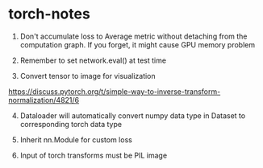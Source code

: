 # torch-notes

1. Don't accumulate loss to Average metric without detaching from the computation graph. If you forget, it might cause GPU memory problem


2. Remember to set network.eval() at test time


3. Convert tensor to image for visualization

  https://discuss.pytorch.org/t/simple-way-to-inverse-transform-normalization/4821/6

4. Dataloader will automatically convert numpy data type in Dataset to corresponding torch data type


5. Inherit nn.Module for custom loss

6. Input of torch transforms must be PIL image
